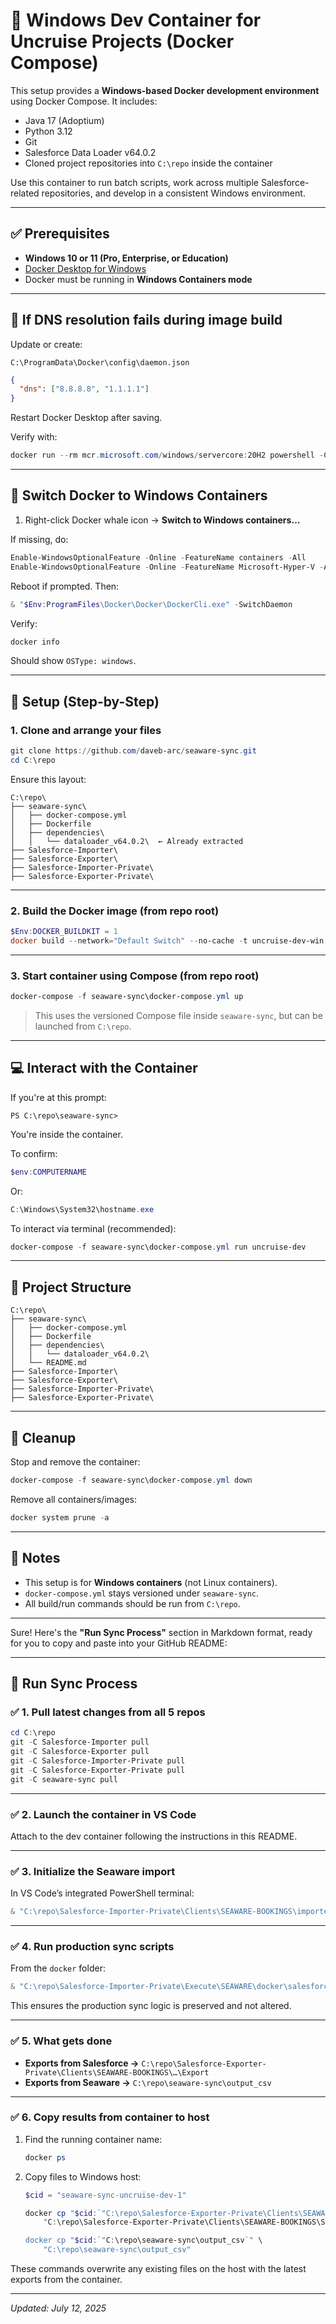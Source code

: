 # 🐳 Windows Dev Container for Uncruise Projects (Docker Compose)

This setup provides a **Windows-based Docker development environment** using Docker Compose. It includes:

- Java 17 (Adoptium)
- Python 3.12
- Git
- Salesforce Data Loader v64.0.2
- Cloned project repositories into `C:\repo` inside the container

Use this container to run batch scripts, work across multiple Salesforce-related repositories, and develop in a consistent Windows environment.

---

## ✅ Prerequisites

- **Windows 10 or 11 (Pro, Enterprise, or Education)**
- [Docker Desktop for Windows](https://www.docker.com/products/docker-desktop)
- Docker must be running in **Windows Containers mode**

---

## 🧰 If DNS resolution fails during image build

Update or create:

```
C:\ProgramData\Docker\config\daemon.json
```

```json
{
  "dns": ["8.8.8.8", "1.1.1.1"]
}
```

Restart Docker Desktop after saving.

Verify with:

```powershell
docker run --rm mcr.microsoft.com/windows/servercore:20H2 powershell -Command "Resolve-DnsName github.com"
```

---

## 🔄 Switch Docker to Windows Containers

1. Right-click Docker whale icon → **Switch to Windows containers…**

If missing, do:

```powershell
Enable-WindowsOptionalFeature -Online -FeatureName containers -All
Enable-WindowsOptionalFeature -Online -FeatureName Microsoft-Hyper-V -All
```

Reboot if prompted. Then:

```powershell
& "$Env:ProgramFiles\Docker\Docker\DockerCli.exe" -SwitchDaemon
```

Verify:

```powershell
docker info
```

Should show `OSType: windows`.

---

## 🚀 Setup (Step-by-Step)

### 1. Clone and arrange your files

```powershell
git clone https://github.com/daveb-arc/seaware-sync.git
cd C:\repo
```

Ensure this layout:

```
C:\repo\
├── seaware-sync\
│   ├── docker-compose.yml
│   ├── Dockerfile
│   ├── dependencies\
│   │   └── dataloader_v64.0.2\  ← Already extracted
├── Salesforce-Importer\
├── Salesforce-Exporter\
├── Salesforce-Importer-Private\
├── Salesforce-Exporter-Private\
```

---

### 2. Build the Docker image (from repo root)

```powershell
$Env:DOCKER_BUILDKIT = 1
docker build --network="Default Switch" --no-cache -t uncruise-dev-win -f seaware-sync\Dockerfile seaware-sync
```

---

### 3. Start container using Compose (from repo root)

```powershell
docker-compose -f seaware-sync\docker-compose.yml up
```

> This uses the versioned Compose file inside `seaware-sync`, but can be launched from `C:\repo`.

---

## 💻 Interact with the Container

If you're at this prompt:

```
PS C:\repo\seaware-sync>
```

You're inside the container.

To confirm:

```powershell
$env:COMPUTERNAME
```

Or:

```powershell
C:\Windows\System32\hostname.exe
```

To interact via terminal (recommended):

```powershell
docker-compose -f seaware-sync\docker-compose.yml run uncruise-dev
```
---

## 📂 Project Structure

```text
C:\repo\
├── seaware-sync\
│   ├── docker-compose.yml
│   ├── Dockerfile
│   ├── dependencies\
│   │   └── dataloader_v64.0.2\
│   └── README.md
├── Salesforce-Importer\
├── Salesforce-Exporter\
├── Salesforce-Importer-Private\
├── Salesforce-Exporter-Private\
```

---

## 🧹 Cleanup

Stop and remove the container:

```powershell
docker-compose -f seaware-sync\docker-compose.yml down
```

Remove all containers/images:

```powershell
docker system prune -a
```

---

## 📎 Notes

- This setup is for **Windows containers** (not Linux containers).
- `docker-compose.yml` stays versioned under `seaware-sync`.
- All build/run commands should be run from `C:\repo`.

---

Sure! Here's the **"Run Sync Process"** section in Markdown format, ready for you to copy and paste into your GitHub README:

---

## 🚀 Run Sync Process

### ✅ 1. Pull latest changes from all 5 repos

```powershell
cd C:\repo
git -C Salesforce-Importer pull
git -C Salesforce-Exporter pull
git -C Salesforce-Importer-Private pull
git -C Salesforce-Exporter-Private pull
git -C seaware-sync pull
```

---

### ✅ 2. Launch the container in VS Code

Attach to the dev container following the instructions in this README.

---

### ✅ 3. Initialize the Seaware import

In VS Code’s integrated PowerShell terminal:

```powershell
& "C:\repo\Salesforce-Importer-Private\Clients\SEAWARE-BOOKINGS\importer-docker.bat" Bookings Prod -interactivemode
```

---

### ✅ 4. Run production sync scripts

From the `docker` folder:

```powershell
& "C:\repo\Salesforce-Importer-Private\Execute\SEAWARE\docker\salesforce-import-bookings.bat"
```

This ensures the production sync logic is preserved and not altered.

---

### ✅ 5. What gets done

* **Exports from Salesforce →**
  `C:\repo\Salesforce-Exporter-Private\Clients\SEAWARE-BOOKINGS\…\Export`
* **Exports from Seaware →**
  `C:\repo\seaware-sync\output_csv`

---

### ✅ 6. Copy results from container to host

1. Find the running container name:

   ```powershell
   docker ps
   ```

2. Copy files to Windows host:

   ```powershell
   $cid = "seaware-sync-uncruise-dev-1"

   docker cp "$cid:`"C:\repo\Salesforce-Exporter-Private\Clients\SEAWARE-BOOKINGS\Salesforce-Exporter\Clients\SEAWARE-BOOKINGS\Export`" \
       "C:\repo\Salesforce-Exporter-Private\Clients\SEAWARE-BOOKINGS\Salesforce-Exporter\Clients\SEAWARE-BOOKINGS\Export"

   docker cp "$cid:`"C:\repo\seaware-sync\output_csv`" \
       "C:\repo\seaware-sync\output_csv"
   ```

These commands overwrite any existing files on the host with the latest exports from the container.

---

*Updated: July 12, 2025*
